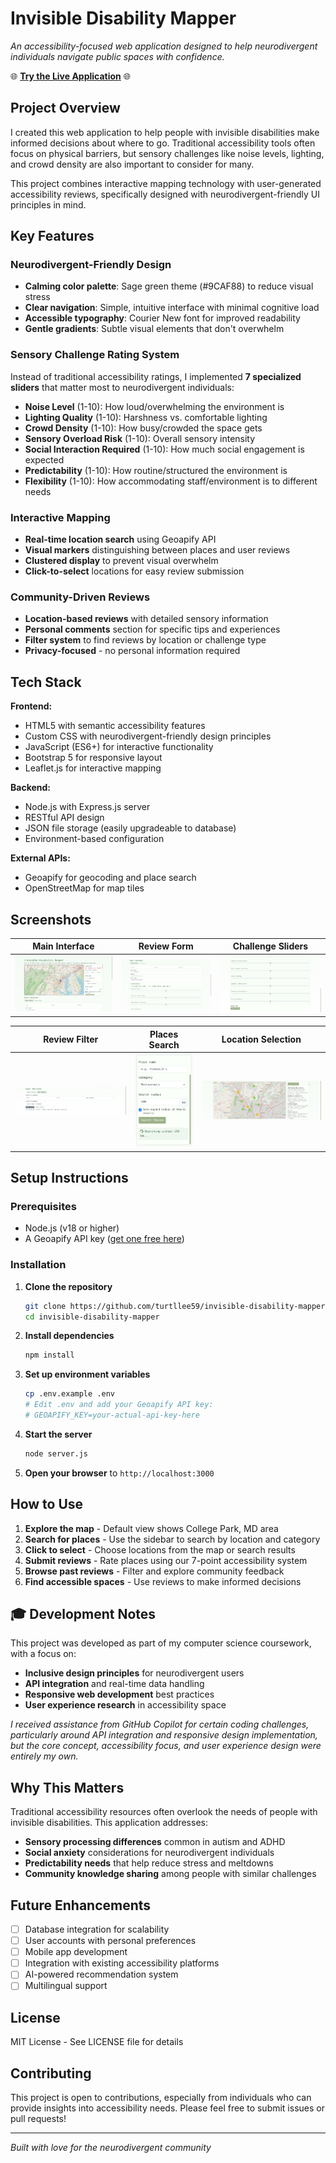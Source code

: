 # Invisible Disability Mapper

*An accessibility-focused web application designed to help neurodivergent individuals navigate public spaces with confidence.*

🌐 **[Try the Live Application](https://invisible-disability-mapper.vercel.app)** 🌐

## Project Overview

I created this web application to help people with invisible disabilities make informed decisions about where to go. Traditional accessibility tools often focus on physical barriers, but sensory challenges like noise levels, lighting, and crowd density are also important to consider for many.

This project combines interactive mapping technology with user-generated accessibility reviews, specifically designed with neurodivergent-friendly UI principles in mind.

## Key Features

### Neurodivergent-Friendly Design
- **Calming color palette**: Sage green theme (#9CAF88) to reduce visual stress
- **Clear navigation**: Simple, intuitive interface with minimal cognitive load
- **Accessible typography**: Courier New font for improved readability
- **Gentle gradients**: Subtle visual elements that don't overwhelm

### Sensory Challenge Rating System
Instead of traditional accessibility ratings, I implemented **7 specialized sliders** that matter most to neurodivergent individuals:
- **Noise Level** (1-10): How loud/overwhelming the environment is
- **Lighting Quality** (1-10): Harshness vs. comfortable lighting
- **Crowd Density** (1-10): How busy/crowded the space gets
- **Sensory Overload Risk** (1-10): Overall sensory intensity
- **Social Interaction Required** (1-10): How much social engagement is expected
- **Predictability** (1-10): How routine/structured the environment is
- **Flexibility** (1-10): How accommodating staff/environment is to different needs

### Interactive Mapping
- **Real-time location search** using Geoapify API
- **Visual markers** distinguishing between places and user reviews
- **Clustered display** to prevent visual overwhelm
- **Click-to-select** locations for easy review submission

### Community-Driven Reviews
- **Location-based reviews** with detailed sensory information
- **Personal comments** section for specific tips and experiences
- **Filter system** to find reviews by location or challenge type
- **Privacy-focused** - no personal information required

## Tech Stack

**Frontend:**
- HTML5 with semantic accessibility features
- Custom CSS with neurodivergent-friendly design principles
- JavaScript (ES6+) for interactive functionality
- Bootstrap 5 for responsive layout
- Leaflet.js for interactive mapping

**Backend:**
- Node.js with Express.js server
- RESTful API design
- JSON file storage (easily upgradeable to database)
- Environment-based configuration

**External APIs:**
- Geoapify for geocoding and place search
- OpenStreetMap for map tiles

## Screenshots

| Main Interface | Review Form | Challenge Sliders |
|---|---|---|
| ![Main Interface](assets/Screenshot%202025-10-29%206.36.52%20PM.png) | ![Review Form](assets/Screenshot%202025-10-29%206.37.17%20PM.png) | ![Challenge Sliders](assets/Screenshot%202025-10-29%206.37.23%20PM.png) |

| Review Filter | Places Search | Location Selection |
|---|---|---|
| ![Review Filter](assets/Screenshot%202025-10-29%206.37.33%20PM.png) | ![Places Search](assets/Screenshot%202025-10-29%206.37.54%20PM.png) | ![Location Selection](assets/Screenshot%202025-10-29%206.38.48%20PM.png) |

## Setup Instructions

### Prerequisites
- Node.js (v18 or higher)
- A Geoapify API key ([get one free here](https://www.geoapify.com/))

### Installation
1. **Clone the repository**
   ```bash
   git clone https://github.com/turtllee59/invisible-disability-mapper.git
   cd invisible-disability-mapper
   ```

2. **Install dependencies**
   ```bash
   npm install
   ```

3. **Set up environment variables**
   ```bash
   cp .env.example .env
   # Edit .env and add your Geoapify API key:
   # GEOAPIFY_KEY=your-actual-api-key-here
   ```

4. **Start the server**
   ```bash
   node server.js
   ```

5. **Open your browser** to `http://localhost:3000`

## How to Use

1. **Explore the map** - Default view shows College Park, MD area
2. **Search for places** - Use the sidebar to search by location and category
3. **Click to select** - Choose locations from the map or search results
4. **Submit reviews** - Rate places using our 7-point accessibility system
5. **Browse past reviews** - Filter and explore community feedback
6. **Find accessible spaces** - Use reviews to make informed decisions

## 🎓 Development Notes

This project was developed as part of my computer science coursework, with a focus on:
- **Inclusive design principles** for neurodivergent users
- **API integration** and real-time data handling
- **Responsive web development** best practices
- **User experience research** in accessibility space

*I received assistance from GitHub Copilot for certain coding challenges, particularly around API integration and responsive design implementation, but the core concept, accessibility focus, and user experience design were entirely my own.*

## Why This Matters

Traditional accessibility resources often overlook the needs of people with invisible disabilities. This application addresses:

- **Sensory processing differences** common in autism and ADHD
- **Social anxiety** considerations for neurodivergent individuals
- **Predictability needs** that help reduce stress and meltdowns
- **Community knowledge sharing** among people with similar challenges

## Future Enhancements

- [ ] Database integration for scalability
- [ ] User accounts with personal preferences
- [ ] Mobile app development
- [ ] Integration with existing accessibility platforms
- [ ] AI-powered recommendation system
- [ ] Multilingual support

## License

MIT License - See LICENSE file for details

## Contributing

This project is open to contributions, especially from individuals who can provide insights into accessibility needs. Please feel free to submit issues or pull requests!

---

*Built with love for the neurodivergent community*